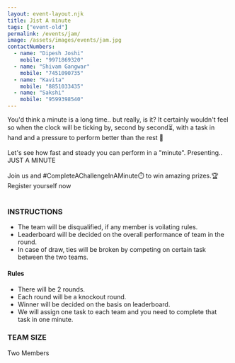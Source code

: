 ```yaml
---
layout: event-layout.njk
title: Jist A minute
tags: ["event-old"]
permalink: /events/jam/
image: /assets/images/events/jam.jpg
contactNumbers:
  - name: "Dipesh Joshi"
    mobile: "9971869320"
  - name: "Shivam Gangwar"
    mobile: "7451090735"
  - name: "Kavita"
    mobile: "8851033435"
  - name: "Sakshi"
    mobile: "9599398540"
---
```


You'd think a minute is a long time.. but really, is it?
It certainly wouldn't feel so when the clock will be ticking by, second by second⏳, with a task in hand and a pressure to perform better than the rest 👀
<br />
<br />
Let's see how fast and steady you can perform in a "minute".
Presenting.. JUST A MINUTE
<br />
<br />
Join us and #CompleteAChallengeInAMinute⏱️ to win amazing prizes.🏆
<br />
Register yourself now
</br>
</br>

### INSTRUCTIONS
- The team will be disqualified, if any member is voilating rules.
- Leaderboard will be decided on the overall performance of team in the round.
- In case of draw, ties will be broken by competing on certain task between the two teams.
#### Rules

- There will be 2 rounds.
- Each round will be a knockout round.
- Winner will be decided on the basis on leaderboard.
- We will assign one task to each team and you need to complete that task in one minute.

### TEAM SIZE

Two Members
